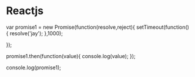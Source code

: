 # Reactjs
var promise1 = new Promise(function(resolve,reject){
    setTimeout(function(){
        resolve('jay');
    },1000);

});

promise1.then(function(value){
    console.log(value);
});


console.log(promise1);
